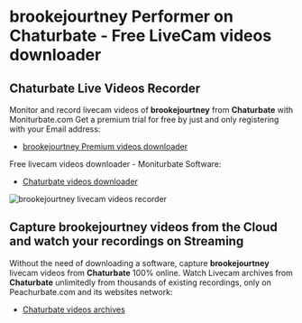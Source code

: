 # brookejourtney Performer on Chaturbate - Free LiveCam videos downloader

## Chaturbate Live Videos Recorder

Monitor and record livecam videos of **brookejourtney** from **Chaturbate** with Moniturbate.com
Get a premium trial for free by just and only registering with your Email address:
* [brookejourtney Premium videos downloader](https://moniturbate.com/request-demo-licence-key.html)

Free livecam videos downloader - Moniturbate Software:
* [Chaturbate videos downloader](https://moniturbate.com/moniturbate-download-software.html)

![brookejourtney livecam videos recorder](https://peachurnet.com/templates/moniturbate-software.png)


## Capture brookejourtney videos from the Cloud and watch your recordings on Streaming

Without the need of downloading a software, capture **brookejourtney** livecam videos from **Chaturbate** 100% online.
Watch Livecam archives from **Chaturbate** unlimitedly from thousands of existing recordings, only on Peachurbate.com and its websites network:
* [Chaturbate videos archives](https://peachurnet.com/)